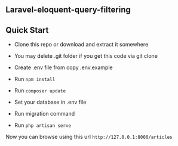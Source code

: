 
## Laravel-eloquent-query-filtering

## Quick Start

- Clone this repo or download and extract it somewhere
- You may delete .git folder if you get this code via git clone

- Create .env file from copy .env.example 

- Run ``npm install``

- Run ```composer update```

- Set your database in .env file

- Run migration command

- Run ```php artisan serve```

 Now you can browse using this url 
```http://127.0.0.1:8000/articles```

